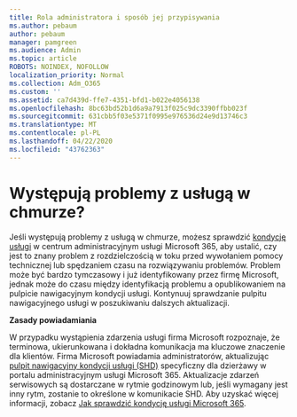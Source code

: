 ```yaml
---
title: Rola administratora i sposób jej przypisywania
ms.author: pebaum
author: pebaum
manager: pamgreen
ms.audience: Admin
ms.topic: article
ROBOTS: NOINDEX, NOFOLLOW
localization_priority: Normal
ms.collection: Adm_O365
ms.custom: ''
ms.assetid: ca7d439d-ffe7-4351-bfd1-b022e4056138
ms.openlocfilehash: 8bc63bd52b1d6a9a7913f025c9dc3390ffbb023f
ms.sourcegitcommit: 631cbb5f03e5371f0995e976536d24e9d13746c3
ms.translationtype: MT
ms.contentlocale: pl-PL
ms.lasthandoff: 04/22/2020
ms.locfileid: "43762363"
---
```

# <a name="experiencing-problems-with-a-cloud-service"></a>Występują problemy z usługą w chmurze?

Jeśli występują problemy z usługą w chmurze, możesz sprawdzić [kondycję usługi](https://admin.microsoft.com/AdminPortal/Home#/servicehealth) w centrum administracyjnym usługi Microsoft 365, aby ustalić, czy jest to znany problem z rozdzielczością w toku przed wywołaniem pomocy technicznej lub spędzaniem czasu na rozwiązywaniu problemów. Problem może być bardzo tymczasowy i już identyfikowany przez firmę Microsoft, jednak może do czasu między identyfikacją problemu a opublikowaniem na pulpicie nawigacyjnym kondycji usługi. Kontynuuj sprawdzanie pulpitu nawigacyjnego usługi w poszukiwaniu dalszych aktualizacji.

**Zasady powiadamiania**

W przypadku wystąpienia zdarzenia usługi firma Microsoft rozpoznaje, że terminowa, ukierunkowana i dokładna komunikacja ma kluczowe znaczenie dla klientów. Firma Microsoft powiadamia administratorów, aktualizując [pulpit nawigacyjny kondycji usługi (SHD)](https://admin.microsoft.com/AdminPortal/Home#/servicehealth) specyficzny dla dzierżawy w portalu administracyjnym usługi Microsoft 365. Aktualizacje zdarzeń serwisowych są dostarczane w rytmie godzinowym lub, jeśli wymagany jest inny rytm, zostanie to określone w komunikacie SHD. Aby uzyskać więcej informacji, zobacz [Jak sprawdzić kondycję usługi Microsoft 365](https://docs.microsoft.com/office365/enterprise/view-service-health).

